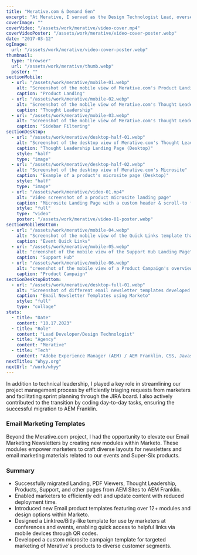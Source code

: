 ```yaml
---
title: "Merative.com & Demand Gen"
excerpt: "At Merative, I served as the Design Technologist Lead, overseeing the migration of merative.com pages from AEM Sites to AEM Franklin, a new content management system (CMS) concept that allows users to populate their page content directly from common word processors, like Microsoft Word or Google Docs.  In close collaboration with the Demand Services team, we executed a seamless transition, with a primary focus on enhancing speed, efficiency, and web performance to meet Merative's branding and marketing needs. Below are some key aspects of the migration work:"
coverImage: ""
coverVideo: "/assets/work/merative/video-cover.mp4"
coverVideoPoster: "/assets/work/merative/video-cover-poster.webp"
date: "2017-03-12"
ogImage:
  url: "/assets/work/merative/video-cover-poster.webp"
thumbnail:
  type: "browser"
  url: "/assets/work/merative/thumb.webp"
  poster: ""
sectionMobile:
  - url: "/assets/work/merative/mobile-01.webp"
    alt: "Screenshot of the mobile view of Merative.com's Product Landing page"
    caption: "Product Landing"
  - url: "/assets/work/merative/mobile-02.webp"
    alt: "Screenshot of the mobile view of Merative.com's Thought Leadership Landing Page"
    caption: "Thought Leadership"
  - url: "/assets/work/merative/mobile-03.webp"
    alt: "Screenshot of the mobile view of Merative.com's Thought Leadership Sidebar Filtering"
    caption: "Sidebar Filtering"
sectionDesktop:
  - url: "/assets/work/merative/desktop-half-01.webp"
    alt: "Screenshot of the desktop view of Merative.com's Thought Leadership"
    caption: "Thought Leadership Landing Page (Desktop)"
    style: "half"
    type: "image"
  - url: "/assets/work/merative/desktop-half-02.webp"
    alt: "Screenshot of the desktop view of Merative.com's Microsite"
    caption: "Example of a product's microsite page (Desktop)"
    style: "half"
    type: "image"
  - url: "/assets/work/merative/video-01.mp4"
    alt: "Video screenshot of a product microsite landing page"
    caption: "Microsite Landing Page with a custom header & scroll-to feature"
    style: "full"
    type: "video"
    poster: "/assets/work/merative/video-01-poster.webp"
sectionMobileBottom:
  - url: "/assets/work/merative/mobile-04.webp"
    alt: "Screenshot of the mobile view of the Quick Links template that's used for Merative's Events"
    caption: "Event Quick Links"
  - url: "/assets/work/merative/mobile-05.webp"
    alt: "creenshot of the mobile view of the Support Hub Landing Page"
    caption: "Support Hub"
  - url: "/assets/work/merative/mobile-06.webp"
    alt: "creenshot of the mobile view of a Product Campaign's overview section"
    caption: "Product Campaign"
sectionDesktopBottom:
  - url: "/assets/work/merative/desktop-full-01.webp"
    alt: "Screenshot of different email newsletter templates developed in Marketo"
    caption: "Email Newsletter Templates using Marketo"
    style: "full"
    type: "collage"
stats:
  - title: "Date"
    content: "10.17.2023"
  - title: "Role"
    content: "Lead Developer/Design Technologist"
  - title: "Agency"
    content: "Merative"
  - title: "Tech"
    content: "Adobe Experience Manager (AEM) / AEM Franklin, CSS, Javascript, Marketo, Design Systems"
nextTitle: "Whyy.org"
nextUrl: "/work/whyy"
---
```


In addition to technical leadership, I played a key role in streamlining our project management process by efficiently triaging requests from marketers and facilitating sprint planning through the JIRA board. I also actively contributed to the transition by coding day-to-day tasks, ensuring the successful migration to AEM Franklin.

### Email Marketing Templates

Beyond the Merative.com project, I had the opportunity to elevate our Email Marketing Newsletters by creating new modules within Marketo. These modules empower marketers to craft diverse layouts for newsletters and email marketing materials related to our events and Super-Six products.

### Summary

- Successfully migrated Landing, PDF Viewers, Thought Leadership, Products, Support, and other pages from AEM Sites to AEM Franklin.
- Enabled marketers to efficiently edit and update content with reduced deployment time.
- Introduced new Email product templates featuring over 12+ modules and design options within Marketo.
- Designed a Linktree/Bitly-like template for use by marketers at conferences and events, enabling quick access to helpful links via mobile devices through QR codes.
- Developed a custom microsite campaign template for targeted marketing of Merative's products to diverse customer segments.